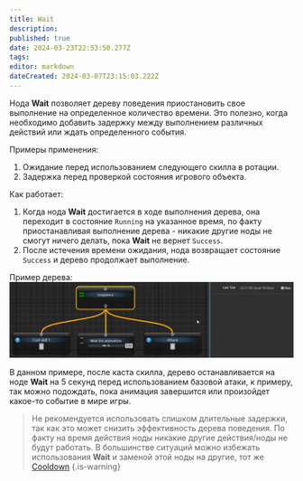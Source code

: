 ```yaml
---
title: Wait
description: 
published: true
date: 2024-03-23T22:53:50.277Z
tags: 
editor: markdown
dateCreated: 2024-03-07T23:15:03.222Z
---
```


Нода **Wait** позволяет дереву поведения приостановить свое выполнение на определенное количество времени. Это полезно, когда необходимо добавить задержку между выполнением различных действий или ждать определенного события.

Примеры применения:
1. Ожидание перед использованием следующего скилла в ротации.
2. Задержка перед проверкой состояния игрового объекта.

Как работает:
1. Когда нода **Wait** достигается в ходе выполнения дерева, она переходит в состояние `Running` на указанное время, по факту приостанавливая выполнение дерева - никакие другие ноды не смогут ничего делать, пока **Wait** не вернет `Success`.
2. После истечения времени ожидания, нода возвращает состояние `Success` и дерево продолжает выполнение.

Пример дерева:
![eyeauras_axhsmldh9g.gif](/assets/eyeauras_axhsmldh9g.gif)

В данном примере, после каста скилла, дерево останавливается на ноде **Wait** на 5 секунд перед использованием базовой атаки, к примеру, так можно подождать, пока анимация завершится или произойдет какое-то событие в мире игры.

> Не рекомендуется использовать слишком длительные задержки, так как это может снизить эффективность дерева поведения. По факту на время действия ноды никакие другие действия/ноды не будут работать. В большинстве ситуаций можно избежать использования **Wait** и заменой этой ноды на другие, тот же [Cooldown](/ru/behavior-trees/nodes/cooldown)
{.is-warning}
